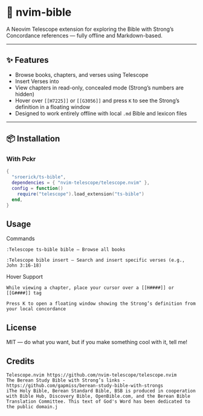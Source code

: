 # 📖 nvim-bible

A Neovim Telescope extension for exploring the Bible with Strong’s Concordance references — fully offline and Markdown-based.

---

## ✨ Features

- Browse books, chapters, and verses using Telescope
- Insert Verses into 
- View chapters in read-only, concealed mode (Strong’s numbers are hidden)
- Hover over `[[H7225]]` or `[[G3056]]` and press `K` to see the Strong’s definition in a floating window
- Designed to work entirely offline with local `.md` Bible and lexicon files

---

## 📦 Installation

### With Pckr

```lua
{
  "sroerick/ts-bible",
  dependencies = { "nvim-telescope/telescope.nvim" },
  config = function()
    require("telescope").load_extension("ts-bible")
  end,
}
```
## Usage
Commands

    :Telescope ts-bible bible — Browse all books

    :Telescope bible insert — Search and insert specific verses (e.g., John 3:16-18)

Hover Support

    While viewing a chapter, place your cursor over a [[H####]] or [[G####]] tag

    Press K to open a floating window showing the Strong’s definition from your local concordance

## License

MIT — do what you want, but if you make something cool with it, tell me!


## Credits
    Telescope.nvim https://github.com/nvim-telescope/telescope.nvim
    The Berean Study Bible with Strong’s links - https://github.com/gapmiss/berean-study-bible-with-strongs
    iThe Holy Bible, Berean Standard Bible, BSB is produced in cooperation with Bible Hub, Discovery Bible, OpenBible.com, and the Berean Bible Translation Committee. This text of God's Word has been dedicated to the public domain.j

